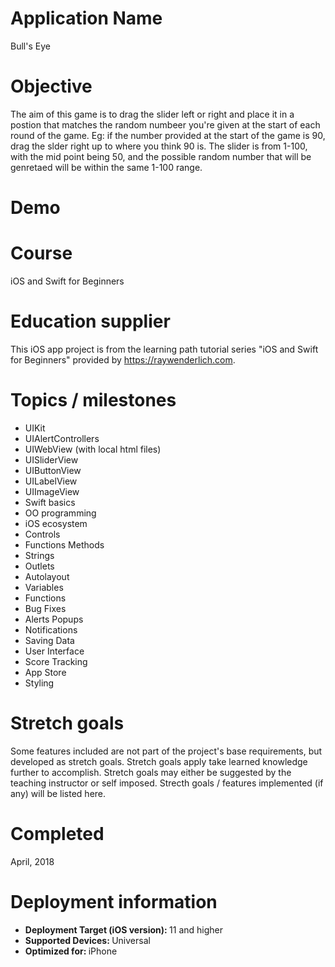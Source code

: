 # Application Name
Bull's Eye

# Objective
The aim of this game is to drag the slider left or right and place it in a postion that matches the random numbeer you're given at the start of each round of the game. Eg: if the number provided at the start of the game is 90, drag the slder right up to where you think 90 is. The slider is from 1-100, with the mid point being 50, and the possible random number that will be genretaed will be within the same 1-100 range.

# Demo


# Course
iOS and Swift for Beginners

# Education supplier
This iOS app project is from the learning path tutorial series "iOS and Swift for Beginners" provided by https://raywenderlich.com.

# Topics / milestones

- UIKit
- UIAlertControllers
- UIWebView (with local html files)
- UISliderView
- UIButtonView
- UILabelView
- UIImageView
- Swift basics
- OO programming
- iOS ecosystem
- Controls
- Functions Methods
- Strings
- Outlets
- Autolayout
- Variables
- Functions
- Bug Fixes
- Alerts Popups
- Notifications
- Saving Data
- User Interface
- Score Tracking
- App Store
- Styling



# Stretch goals
Some features included are not part of the project's base requirements, but developed as stretch goals. Stretch goals apply take learned knowledge further to accomplish. Stretch goals may either be suggested by the teaching instructor or self imposed. Strecth goals / features implemented (if any) will be listed here.

# Completed
April, 2018

# Deployment information

- <strong>Deployment Target (iOS version): </strong>11 and higher
- <strong>Supported Devices: </strong>Universal
- <strong>Optimized for: </strong>iPhone

